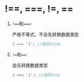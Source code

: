 # !==, ===, !=, ==
1. `!==`和`===`:

    严格不等式，不会先转换数据类型

    ```javascript
    1 === '1'; //返回false
    ```

2. `!=`和`==`:

   会先转换数据类型

    ```JavaScript
    1 === '1'； //返回true
    ```